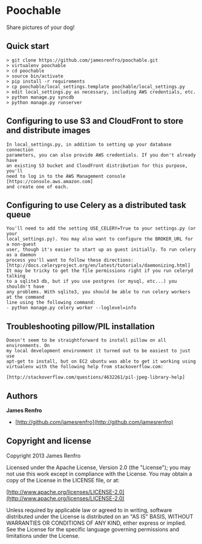 Poochable
=========

Share pictures of your dog!

## Quick start

	> git clone https://github.com/jamesrenfro/poochable.git
	> virtualenv poochable
	> cd poochable
	> source bin/activate
	> pip install -r requirements
	> cp poochable/local_settings.template poochable/local_settings.py
	> edit local_settings.py as necessary, including AWS credentials, etc.
	> python manage.py syncdb
	> python manage.py runserver  

## Configuring to use S3 and CloudFront to store and distribute images

	In local_settings.py, in addition to setting up your database connection
	parameters, you can also provide AWS credentials. If you don't already have
	an existing S3 bucket and CloudFront distribution for this purpose, you'll
	need to log in to the AWS Management console [https://console.aws.amazon.com]
	and create one of each.

## Configuring to use Celery as a distributed task queue

	You'll need to add the setting USE_CELERY=True to your settings.py (or your
	local_settings.py). You may also want to configure the BROKER_URL for a non-guest
 	user, though it's easier to start up as guest initially. To run celery as a daemon 
	process you'll want to follow these directions: [http://docs.celeryproject.org/en/latest/tutorials/daemonizing.html] 
	It may be tricky to get the file permissions right if you run celeryd talking
	to a sqlite3 db, but if you use postgres (or mysql, etc...) you shouldn't have
	any problems. With sqlite3, you should be able to run celery workers at the command
	line using the following command:
	- python manage.py celery worker --loglevel=info

## Troubleshooting pillow/PIL installation

	Doesn't seem to be straightforward to install pillow on all environments. On
	my local development environment it turned out to be easiest to just use
	apt-get to install, but on EC2 ubuntu was able to get it working using
	virtualenv with the following help from stackoverflow.com:
	
	[http://stackoverflow.com/questions/4632261/pil-jpeg-library-help]


## Authors

**James Renfro**

+ [http://github.com/jamesrenfro](http://github.com/jamesrenfro)

## Copyright and license

Copyright 2013 James Renfro

Licensed under the Apache License, Version 2.0 (the "License");
you may not use this work except in compliance with the License.
You may obtain a copy of the License in the LICENSE file, or at:

  [http://www.apache.org/licenses/LICENSE-2.0](http://www.apache.org/licenses/LICENSE-2.0)

Unless required by applicable law or agreed to in writing, software
distributed under the License is distributed on an "AS IS" BASIS,
WITHOUT WARRANTIES OR CONDITIONS OF ANY KIND, either express or implied.
See the License for the specific language governing permissions and
limitations under the License.

